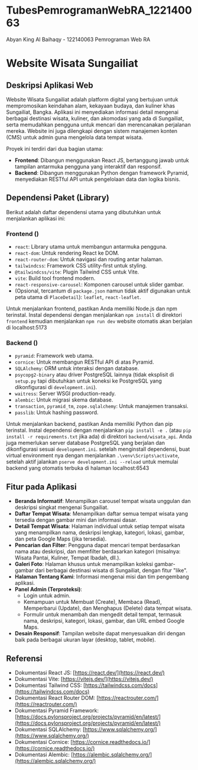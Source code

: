 # TubesPemrogramanWebRA_122140063
Abyan King Al Baihaqy - 122140063
Pemrograman Web RA
# Website Wisata Sungailiat

## Deskripsi Aplikasi Web

Website Wisata Sungailiat adalah platform digital yang bertujuan untuk mempromosikan keindahan alam, kekayaan budaya, dan kuliner khas Sungailiat, Bangka. Aplikasi ini menyediakan informasi detail mengenai berbagai destinasi wisata, kuliner, dan akomodasi yang ada di Sungailiat, serta memudahkan pengguna untuk mencari dan merencanakan perjalanan mereka. Website ini juga dilengkapi dengan sistem manajemen konten (CMS) untuk admin guna mengelola data tempat wisata.

Proyek ini terdiri dari dua bagian utama:
* **Frontend**: Dibangun menggunakan React JS, bertanggung jawab untuk tampilan antarmuka pengguna yang interaktif dan responsif.
* **Backend**: Dibangun menggunakan Python dengan framework Pyramid, menyediakan RESTful API untuk pengelolaan data dan logika bisnis.

## Dependensi Paket (Library)

Berikut adalah daftar dependensi utama yang dibutuhkan untuk menjalankan aplikasi ini:

### Frontend ()

* `react`: Library utama untuk membangun antarmuka pengguna.
* `react-dom`: Untuk rendering React ke DOM.
* `react-router-dom`: Untuk navigasi dan routing antar halaman.
* `tailwindcss`: Framework CSS utility-first untuk styling.
* `@tailwindcss/vite`: Plugin Tailwind CSS untuk Vite.
* `vite`: Build tool frontend modern.
* `react-responsive-carousel`: Komponen carousel untuk slider gambar.
* (Opsional, tercantum di `package.json` namun tidak aktif digunakan untuk peta utama di `PlaceDetail`): `leaflet`, `react-leaflet`.

Untuk menjalankan frontend, pastikan Anda memiliki Node.js dan npm terinstal. Instal dependensi dengan menjalankan `npm install` di direktori `frontend`
kemudian menjalankan `npm run dev` website otomatis akan berjalan di localhost:5173

### Backend ()

* `pyramid`: Framework web utama.
* `cornice`: Untuk membangun RESTful API di atas Pyramid.
* `SQLAlchemy`: ORM untuk interaksi dengan database.
* `psycopg2-binary` atau driver PostgreSQL lainnya (tidak eksplisit di `setup.py` tapi dibutuhkan untuk koneksi ke PostgreSQL yang dikonfigurasi di `development.ini`).
* `waitress`: Server WSGI production-ready.
* `alembic`: Untuk migrasi skema database.
* `transaction`, `pyramid_tm`, `zope.sqlalchemy`: Untuk manajemen transaksi.
* `passlib`: Untuk hashing password.

Untuk menjalankan backend, pastikan Anda memiliki Python dan pip terinstal. Instal dependensi dengan menjalankan `pip install -e .` (atau `pip install -r requirements.txt` jika ada) di direktori `backend/wisata_api`. Anda juga memerlukan server database PostgreSQL yang berjalan dan dikonfigurasi sesuai `development.ini`. setelah menginstall dependensi, buat virtual environment nya dengan menjalankan `.\venv\Scripts\activate`, setelah aktif jalankan `pserve development.ini --reload` untuk memulai backend yang otomatis terbuka di halaman localhost:6543

## Fitur pada Aplikasi

* **Beranda Informatif**: Menampilkan carousel tempat wisata unggulan dan deskripsi singkat mengenai Sungailiat.
* **Daftar Tempat Wisata**: Menampilkan daftar semua tempat wisata yang tersedia dengan gambar mini dan informasi dasar.
* **Detail Tempat Wisata**: Halaman individual untuk setiap tempat wisata yang menampilkan nama, deskripsi lengkap, kategori, lokasi, gambar, dan peta Google Maps (jika tersedia).
* **Pencarian dan Filter**: Pengguna dapat mencari tempat berdasarkan nama atau deskripsi, dan memfilter berdasarkan kategori (misalnya: Wisata Pantai, Kuliner, Tempat Ibadah, dll.).
* **Galeri Foto**: Halaman khusus untuk menampilkan koleksi gambar-gambar dari berbagai destinasi wisata di Sungailiat, dengan fitur "like".
* **Halaman Tentang Kami**: Informasi mengenai misi dan tim pengembang aplikasi.
* **Panel Admin (Terproteksi)**:
    * Login untuk admin.
    * Kemampuan untuk Membuat (Create), Membaca (Read), Memperbarui (Update), dan Menghapus (Delete) data tempat wisata.
    * Formulir untuk menambah dan mengedit detail tempat, termasuk nama, deskripsi, kategori, lokasi, gambar, dan URL embed Google Maps.
* **Desain Responsif**: Tampilan website dapat menyesuaikan diri dengan baik pada berbagai ukuran layar (desktop, tablet, mobile).

## Referensi

* Dokumentasi React JS: [https://react.dev/](https://react.dev/)
* Dokumentasi Vite: [https://vitejs.dev/](https://vitejs.dev/)
* Dokumentasi Tailwind CSS: [https://tailwindcss.com/docs](https://tailwindcss.com/docs)
* Dokumentasi React Router DOM: [https://reactrouter.com/](https://reactrouter.com/)
* Dokumentasi Pyramid Framework: [https://docs.pylonsproject.org/projects/pyramid/en/latest/](https://docs.pylonsproject.org/projects/pyramid/en/latest/)
* Dokumentasi SQLAlchemy: [https://www.sqlalchemy.org/](https://www.sqlalchemy.org/)
* Dokumentasi Cornice: [https://cornice.readthedocs.io/](https://cornice.readthedocs.io/)
* Dokumentasi Alembic: [https://alembic.sqlalchemy.org/](https://alembic.sqlalchemy.org/)
